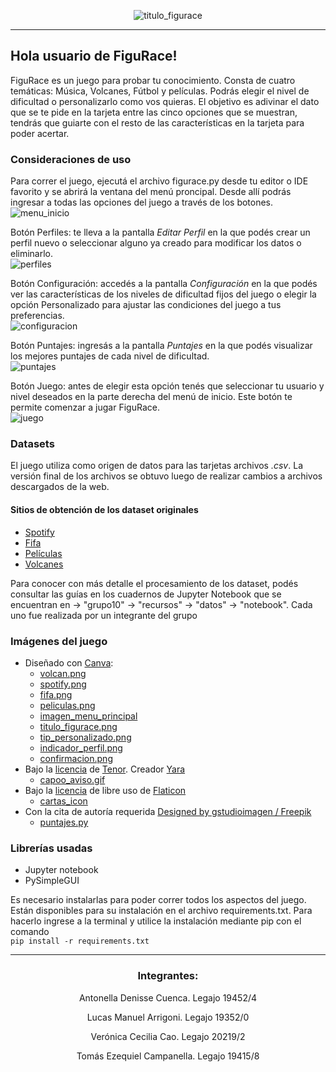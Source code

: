 <div align="center">

![titulo_figurace](https://user-images.githubusercontent.com/101846040/171325942-61b0ac49-d56b-430f-888f-3953b80418f5.png)

</div>

___

## Hola usuario de FiguRace!
FiguRace es un juego para probar tu conocimiento.
Consta de cuatro temáticas: Música, Volcanes, Fútbol y películas.
Podrás elegir el nivel de dificultad o personalizarlo como vos quieras.
El objetivo es adivinar el dato que se te pide en la tarjeta entre las cinco opciones
que se muestran, tendrás que guiarte con el resto de las características en la tarjeta
para poder acertar.

### __Consideraciones de uso__
Para correr el juego, ejecutá el archivo figurace.py desde tu editor o IDE
favorito y se abrirá la ventana del menú proncipal.
Desde allí podrás ingresar a todas las opciones del juego a través de los botones.<br>
![menu_inicio](https://user-images.githubusercontent.com/101846040/171327746-710ceb02-8970-4894-a169-0f40f4431d28.png)

Botón Perfiles: te lleva a la pantalla _Editar Perfil_ en la que podés crear un perfil nuevo
o seleccionar alguno ya creado para modificar los datos o eliminarlo.<br>
![perfiles](https://user-images.githubusercontent.com/101846040/171329671-965bb9bb-342f-407f-83c1-800e9fd6ae42.png)

Botón Configuración: accedés a la pantalla _Configuración_ en la que podés ver las características
de los niveles de dificultad fijos del juego o elegir la opción Personalizado para ajustar las condiciones
del juego a tus preferencias.<br>
![configuracion](https://user-images.githubusercontent.com/101846040/171333202-4761c812-4b41-4fba-a58b-5852a2786887.png)

Botón Puntajes: ingresás a la pantalla _Puntajes_ en la que podés visualizar los
mejores puntajes de cada nivel de dificultad.<br>
![puntajes](https://user-images.githubusercontent.com/101846040/171333219-4fe91b1f-9e3a-4ec4-96ed-8ddec2c0e618.png)

Botón Juego: antes de elegir esta opción tenés que seleccionar tu usuario y nivel deseados
en la parte derecha del menú de inicio. Este botón te permite comenzar a jugar FiguRace.<br>
![juego](https://user-images.githubusercontent.com/101846040/171333207-73ebda4c-d10d-430a-a8f8-d62fc82a714b.png)

### __Datasets__
El juego utiliza como origen de datos para las tarjetas archivos _.csv_. La versión final
de los archivos se obtuvo luego de realizar cambios a archivos descargados de la web.

#### __Sitios de obtención de los dataset originales__
- [Spotify](https://www.kaggle.com/datasets/muhmores/spotify-top-100-songs-of-20152019)
- [Fifa](https://www.kaggle.com/datasets/aayushmishra1512/fifa-2021-complete-player-data?resource=download)
- [Películas](https://www.kaggle.com/datasets/disham993/9000-movies-dataset)
- [Volcanes](https://public.opendatasoft.com/explore/dataset/significant-volcanic-eruption-database/table/)

Para conocer con más detalle el procesamiento de los dataset, podés consultar
las guías en los cuadernos de Jupyter Notebook que se encuentran en
-> "grupo10" -> "recursos" -> "datos" -> "notebook". Cada uno fue realizada por
un integrante del grupo

### __Imágenes del juego__

- Diseñado con [Canva](https://www.canva.com/):
    - [volcan.png](https://www.canva.com/design/DAFCTsJQX6E/MsfOvsjl2Sl-wdH-sbzmtA/view?utm_content=DAFCTsJQX6E&utm_campaign=designshare&utm_medium=link2&utm_source=sharebutton)
    - [spotify.png](https://www.canva.com/design/DAFCTSWZelY/h7mr9ONm2COxfl4WxMv6Bw/view?utm_content=DAFCTSWZelY&utm_campaign=designshare&utm_medium=link2&utm_source=sharebutton)
    - [fifa.png](https://www.canva.com/design/DAFCSUybnjY/f7gmXcfYgM1TinIkbCrMmA/view?utm_content=DAFCSUybnjY&utm_campaign=designshare&utm_medium=link2&utm_source=sharebutton)
    - [peliculas.png](https://www.canva.com/design/DAFCTifR0pE/Y4vk1WeQyHr_-89TBT2ehA/view?utm_content=DAFCTifR0pE&utm_campaign=designshare&utm_medium=link2&utm_source=sharebutton)
    - [imagen_menu_principal](https://www.canva.com/design/DAFCSn6YrPo/4e8v3-OIFGfDgBu06yI0-g/view?utm_content=DAFCSn6YrPo&utm_campaign=designshare&utm_medium=link2&utm_source=sharebutton)
    - [titulo_figurace.png](https://www.canva.com/design/DAFCR75-3pE/x6S_mGUGkOukIWoBxiAVwQ/watch?utm_content=DAFCR75-3pE&utm_campaign=designshare&utm_medium=link2&utm_source=sharebutton)
    - [tip_personalizado.png](https://www.canva.com/design/DAFDhXSubaU/p6xDn0kM7VBZWld-45JYwA/view?utm_content=DAFDhXSubaU&utm_campaign=designshare&utm_medium=link2&utm_source=sharebutton)
    - [indicador_perfil.png](https://www.canva.com/design/DAFDhrvRD8Y/nbEZmttuTWRqoH6L-9yalg/view?utm_content=DAFDhrvRD8Y&utm_campaign=designshare&utm_medium=link2&utm_source=sharebutton)
    - [confirmacion.png](https://www.canva.com/design/DAFDh2AAeU4/u_ru-InI7C5khlBoPkt-Sg/view?utm_content=DAFDh2AAeU4&utm_campaign=designshare&utm_medium=link2&utm_source=sharebutton)
- Bajo la [licencia](https://tenor.com/assets/dist/licenses.txt) de [Tenor](https://tenor.com/). Creador [Yara](https://linktr.ee/capoo)
  - [capoo_aviso.gif](https://tenor.com/view/capoo-bugcat-blue-cat-computer-gif-19551056)
- Bajo la [licencia](https://www.freepikcompany.com/legal#nav-flaticon) de libre uso de [Flaticon](https://www.flaticon.es/)
    - [cartas_icon](https://www.flaticon.es/icono-gratis/juego-de-cartas_4072061?term=cartas&page=1&position=16&page=1&position=16&related_id=4072061&origin=search)
- Con la cita de autoría requerida <a href="http://www.freepik.com">Designed by gstudioimagen / Freepik</a>
    - [puntajes.py](https://www.freepik.es/vector-gratis/cinta-premio_5254203.htm)

### __Librerías usadas__

* Jupyter notebook
* PySimpleGUI

Es necesario instalarlas para poder correr todos los aspectos del juego.
Están disponibles para su instalación en el archivo requirements.txt.
Para hacerlo ingrese a la terminal y utilice la instalación mediante pip
con el comando <br>
`pip install -r requirements.txt`

---

<div align="center">

### **Integrantes:**

Antonella Denisse Cuenca. Legajo 19452/4

Lucas Manuel Arrigoni. Legajo 19352/0

Verónica Cecilia Cao. Legajo 20219/2

Tomás Ezequiel Campanella. Legajo 19415/8

</div>

